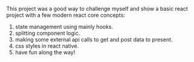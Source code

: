 This project was a good way to challenge myself and show a basic react project with a few modern react core concepts:
1. state management using mainly hooks.
2. splitting component logic.
3. making some external api calls to get and post data to present.
4. css styles in react native.
5. have fun along the way!
